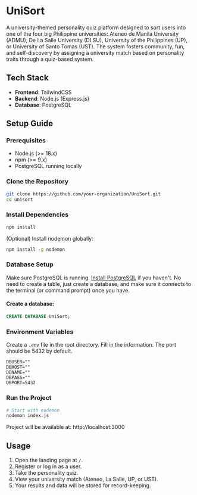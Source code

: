 # UniSort

A university-themed personality quiz platform designed to sort users into one of the four big Philippine universities: Ateneo de Manila University (ADMU), De La Salle University (DLSU), University of the Philippines (UP), or University of Santo Tomas (UST).
The system fosters community, fun, and self-discovery by assigning a university match based on personality traits through a quiz-based system.

## Tech Stack
- **Frontend**: TailwindCSS  
- **Backend**: Node.js (Express.js)  
- **Database**: PostgreSQL  

## Setup Guide

### Prerequisites
- Node.js (>= 18.x)  
- npm (>= 9.x)  
- PostgreSQL running locally  

### Clone the Repository
```bash
git clone https://github.com/your-organization/UniSort.git
cd unisort
```

### Install Dependencies
```bash
npm install
```

(Optional) Install nodemon globally:
```bash
npm install -g nodemon
```

### Database Setup
Make sure PostgreSQL is running. [Install PostgreSQL](https://www.postgresql.org) if you haven't.
No need to create a table, just create a database, and make sure it connects to the terminal (or command prompt) once you have. 

#### Create a database:
```sql
CREATE DATABASE UniSort;
```

### Environment Variables
Create a `.env` file in the root directory.
Fill in the information. The port should be 5432 by default.

```env
DBUSER=""
DBHOST=""
DBNAME=""
DBPASS=""
DBPORT=5432
```

### Run the Project
```bash
# Start with nodemon 
nodemon index.js
```
Project will be available at: http://localhost:3000

## Usage
1. Open the landing page at `/`.  
2. Register or log in as a user.
3. Take the personality quiz.
4. View your university match (Ateneo, La Salle, UP, or UST). 
5. Your results and data will be stored for record-keeping.


